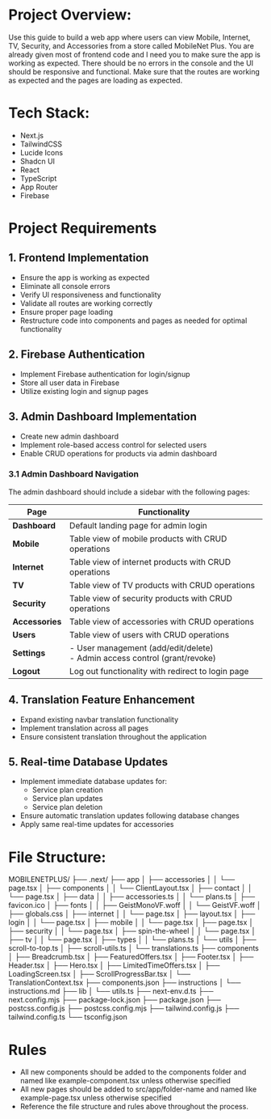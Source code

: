 # Project Overview:
Use this guide to build a web app where users can view Mobile, Internet, TV, Security, and Accessories from a store called MobileNet Plus. You are already given most of frontend code and I need you to make sure the app is working as expected. There should be no errors in the console and the UI should be responsive and functional. Make sure that the routes are working as expected and the pages are loading as expected. 

# Tech Stack:

- Next.js 
- TailwindCSS 
- Lucide Icons 
- Shadcn UI 
- React 
- TypeScript 
- App Router
- Firebase

# Project Requirements

## 1. Frontend Implementation
- Ensure the app is working as expected
- Eliminate all console errors
- Verify UI responsiveness and functionality
- Validate all routes are working correctly
- Ensure proper page loading
- Restructure code into components and pages as needed for optimal functionality

## 2. Firebase Authentication
- Implement Firebase authentication for login/signup
- Store all user data in Firebase
- Utilize existing login and signup pages

## 3. Admin Dashboard Implementation
- Create new admin dashboard
- Implement role-based access control for selected users
- Enable CRUD operations for products via admin dashboard

### 3.1 Admin Dashboard Navigation
The admin dashboard should include a sidebar with the following pages:

| Page | Functionality |
|------|--------------|
| **Dashboard** | Default landing page for admin login |
| **Mobile** | Table view of mobile products with CRUD operations |
| **Internet** | Table view of internet products with CRUD operations |
| **TV** | Table view of TV products with CRUD operations |
| **Security** | Table view of security products with CRUD operations |
| **Accessories** | Table view of accessories with CRUD operations |
| **Users** | Table view of users with CRUD operations |
| **Settings** | - User management (add/edit/delete) <br> - Admin access control (grant/revoke) |
| **Logout** | Log out functionality with redirect to login page |

## 4. Translation Feature Enhancement
- Expand existing navbar translation functionality
- Implement translation across all pages
- Ensure consistent translation throughout the application

## 5. Real-time Database Updates
- Implement immediate database updates for:
  - Service plan creation
  - Service plan updates
  - Service plan deletion
- Ensure automatic translation updates following database changes
- Apply same real-time updates for accessories



# File Structure:
MOBILENETPLUS/
├── .next/
├── app
│   ├── accessories
│   │   └── page.tsx
│   ├── components
│   │   └── ClientLayout.tsx
│   ├── contact
│   │   └── page.tsx
│   ├── data
│   │   ├── accessories.ts
│   │   └── plans.ts
│   ├── favicon.ico
│   ├── fonts
│   │   ├── GeistMonoVF.woff
│   │   └── GeistVF.woff
│   ├── globals.css
│   ├── internet
│   │   └── page.tsx
│   ├── layout.tsx
│   ├── login
│   │   └── page.tsx
│   ├── mobile
│   │   └── page.tsx
│   ├── page.tsx
│   ├── security
│   │   └── page.tsx
│   ├── spin-the-wheel
│   │   └── page.tsx
│   ├── tv
│   │   └── page.tsx
│   ├── types
│   │   └── plans.ts
│   └── utils
│       ├── scroll-to-top.ts
│       ├── scroll-utils.ts
│       └── translations.ts
├── components
│   ├── Breadcrumb.tsx
│   ├── FeaturedOffers.tsx
│   ├── Footer.tsx
│   ├── Header.tsx
│   ├── Hero.tsx
│   ├── LimitedTimeOffers.tsx
│   ├── LoadingScreen.tsx
│   ├── ScrollProgressBar.tsx
│   └── TranslationContext.tsx
├── components.json
├── instructions
│   └── instructions.md
├── lib
│   └── utils.ts
├── next-env.d.ts
├── next.config.mjs
├── package-lock.json
├── package.json
├── postcss.config.js
├── postcss.config.mjs
├── tailwind.config.js
├── tailwind.config.ts
└── tsconfig.json

# Rules

- All new components should be added to the components folder and named like example-component.tsx unless otherwise specified
- All new pages should be added to src/app/folder-name and named like example-page.tsx unless otherwise specified
- Reference the file structure and rules above throughout the process.
